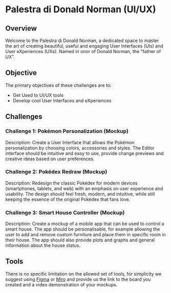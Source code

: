 # Palestra di Donald Norman (UI/UX)

## Overview
Welcome to the Palestra di Donald Norman, a dedicated space to master the art of creating beautiful, useful and engaging User Interfaces (UIs) and User eXperiences (UXs). Named in onor of Donald Norman, the "father of UX".

## Objective
The primary objectives of these challenges are to:
- Get Used to UI/UX tools
- Develop cool User Interfaces and eXperiences

## Challenges
### Challenge 1: Pokémon Personalization (Mockup)
Description: Create a User Interface that allows the Pokémon personalization by choosing colors, accessories and styles. 
The Editor interface should be intuitive and easy to use, provide change previews and creative ideas based on user preferences.

### Challenge 2: Pokédex Redraw (Mockup)
Description: Redesign the classic Pokédex for modern devices (smartphones, tablets, and web) with an emphasis on user experience and usability. 
The design should feel fresh, modern, and intuitive, while still keeping the essence of the original Pokédex that fans love.

### Challenge 3: Smart House Controller (Mockup)
Description: Create a mockup of a mobile app that can be used to control a smart house. The app should be personalisable, for example allowing the user to add and remove custom furniture and place them in specific room in their house. The app should also provide plots and graphs and general information about the house status.

## Tools
There is no specific limitation on the allowed set of tools, for simplicity we suggest using [Figma](https://www.figma.com/) or [Miro](https://miro.com/it/) and provide us the link to the board you created and a video demonstration of your mockups.
